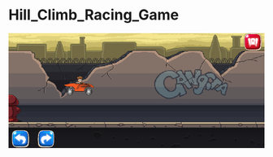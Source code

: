 # Hill_Climb_Racing_Game
![Racing](https://github.com/AndriiHensiruk/Hill_Climb_Racing_Game/blob/master/RTG.PNG)

